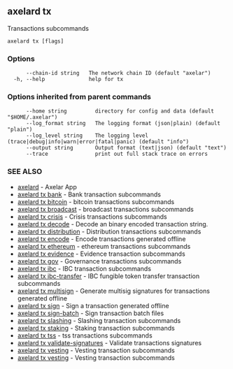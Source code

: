 ## axelard tx

Transactions subcommands

```
axelard tx [flags]
```

### Options

```
      --chain-id string   The network chain ID (default "axelar")
  -h, --help              help for tx
```

### Options inherited from parent commands

```
      --home string         directory for config and data (default "$HOME/.axelar")
      --log_format string   The logging format (json|plain) (default "plain")
      --log_level string    The logging level (trace|debug|info|warn|error|fatal|panic) (default "info")
      --output string       Output format (text|json) (default "text")
      --trace               print out full stack trace on errors
```

### SEE ALSO

- [axelard](axelard.md)	 - Axelar App
- [axelard tx bank](axelard_tx_bank.md)	 - Bank transaction subcommands
- [axelard tx bitcoin](axelard_tx_bitcoin.md)	 - bitcoin transactions subcommands
- [axelard tx broadcast](axelard_tx_broadcast.md)	 - broadcast transactions subcommands
- [axelard tx crisis](axelard_tx_crisis.md)	 - Crisis transactions subcommands
- [axelard tx decode](axelard_tx_decode.md)	 - Decode an binary encoded transaction string.
- [axelard tx distribution](axelard_tx_distribution.md)	 - Distribution transactions subcommands
- [axelard tx encode](axelard_tx_encode.md)	 - Encode transactions generated offline
- [axelard tx ethereum](axelard_tx_ethereum.md)	 - ethereum transactions subcommands
- [axelard tx evidence](axelard_tx_evidence.md)	 - Evidence transaction subcommands
- [axelard tx gov](axelard_tx_gov.md)	 - Governance transactions subcommands
- [axelard tx ibc](axelard_tx_ibc.md)	 - IBC transaction subcommands
- [axelard tx ibc-transfer](axelard_tx_ibc-transfer.md)	 - IBC fungible token transfer transaction subcommands
- [axelard tx multisign](axelard_tx_multisign.md)	 - Generate multisig signatures for transactions generated offline
- [axelard tx sign](axelard_tx_sign.md)	 - Sign a transaction generated offline
- [axelard tx sign-batch](axelard_tx_sign-batch.md)	 - Sign transaction batch files
- [axelard tx slashing](axelard_tx_slashing.md)	 - Slashing transaction subcommands
- [axelard tx staking](axelard_tx_staking.md)	 - Staking transaction subcommands
- [axelard tx tss](axelard_tx_tss.md)	 - tss transactions subcommands
- [axelard tx validate-signatures](axelard_tx_validate-signatures.md)	 - Validate transactions signatures
- [axelard tx vesting](axelard_tx_vesting.md)	 - Vesting transaction subcommands
- [axelard tx vesting](axelard_tx_vesting.md)	 - Vesting transaction subcommands
